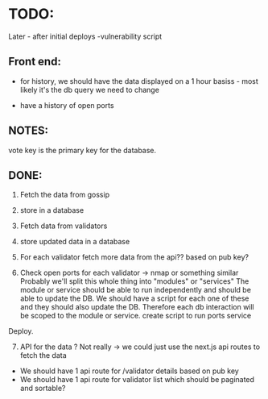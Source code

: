 # TODO:

Later - after initial deploys
-vulnerability script

## Front end:

- for history, we should have the data displayed on a 1 hour basiss - most likely it's the db query we need to change

- have a history of open ports

## NOTES:

vote key is the primary key for the database.

## DONE:

1. Fetch the data from gossip
2. store in a database
3. Fetch data from validators
4. store updated data in a database

5. For each validator fetch more data from the api?? based on pub key?
6. Check open ports for each validator -> nmap or something similar
   Probably we'll split this whole thing into "modules" or "services"
   The module or service should be able to run independently and should be able to update the DB.
   We should have a script for each one of these and they should also update the DB.
   Therefore each db interaction will be scoped to the module or service.
   create script to run ports service

Deploy.

7. API for the data ? Not really -> we could just use the next.js api routes to fetch the data

- We should have 1 api route for /validator details based on pub key
- We should have 1 api route for validator list which should be paginated and sortable?
